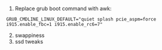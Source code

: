 1. Replace grub boot command with awk:

```
GRUB_CMDLINE_LINUX_DEFAULT="quiet splash pcie_aspm=force i915.enable_fbc=1 i915.enable_rc6=7"
```

2. swappiness
3. ssd tweaks
